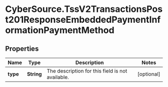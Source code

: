 # CyberSource.TssV2TransactionsPost201ResponseEmbeddedPaymentInformationPaymentMethod

## Properties
Name | Type | Description | Notes
------------ | ------------- | ------------- | -------------
**type** | **String** | The description for this field is not available. | [optional] 


